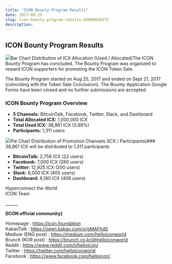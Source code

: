 ```yaml
---
title: "ICON Bounty Program Results"
date: 2017-09-25
slug: icon-bounty-program-results-b569083b275
description:
---
```


## ICON Bounty Program Results

![](https://cdn-images-1.medium.com/max/800/0*wrKfLiRys9Z0Z7NB.)Bar Chart Distribution of ICX Allocation (Used / Allocated)The ICON Bounty Program has concluded. The Bounty Program was organized to reward ICON supporters for promoting the ICON Token Sale.

The Bounty Program started on Aug 25, 2017 and ended on Sept 21, 2017 (coinciding with the Token Sale Conclusion). The Bounty Application Google Forms have been closed and no further submissions are accepted.

### ICON Bounty Program Overview

* **5 Channels:** BitcoinTalk, Facebook, Twitter, Slack, and Dashboard
* **Total Allocated ICX:** 1,000,000 ICX
* **Total Used ICX:** 38,861 ICX (3.89%)
* **Participants:** 1,311 users

![](https://cdn-images-1.medium.com/max/800/0*-n3baBg8grlv1AUG.)Pie Chart Distribution of Promotion Channels (ICX / Participants)### 38,861 ICX will be distributed to 1,311 participants

* **BitcoinTalk:** 2,756 ICX (22 users)
* **Facebook:** 7,000 ICX (280 users)
* **Twitter:** 12,925 ICX (200 users)
* **Slack:** 8,000 ICX (400 users)
* **Dashboard:** 8,180 ICX (409 users)

Hyperconnect the World  
ICON Team

\_\_\_\_\_\_

**[ICON official community]**

Homepage : <https://icon.foundation>  
KakaoTalk : <https://open.kakao.com/o/gMAFhdS>  
Medium (ENG post) : <https://medium.com/helloiconworld>  
Brunch (KOR post) : <https://brunch.co.kr/@helloiconworld>  
Reddit : <https://www.reddit.com/r/helloicon/>  
Twitter : <https://twitter.com/helloiconworld>  
Facebook : <https://www.facebook.com/helloicon/>

